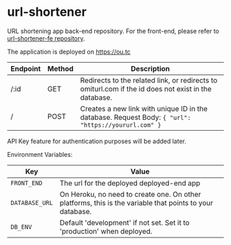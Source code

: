 # url-shortener

URL shortening app back-end repository. For the front-end, please refer to [url-shortener-fe repository](https://github.com/sametweb/url-shortener-fe).

The application is deployed on https://ou.tc

| Endpoint | Method | Description                                                                                          |
| -------- | ------ | ---------------------------------------------------------------------------------------------------- |
| /:id     | GET    | Redirects to the related link, or redirects to omiturl.com if the id does not exist in the database. |
| /        | POST   | Creates a new link with unique ID in the database. Request Body: `{ "url": "https://yoururl.com" }`  |

API Key feature for authentication purposes will be added later.

Environment Variables:

| Key            | Value                                                                                                    |
| -------------- | -------------------------------------------------------------------------------------------------------- |
| `FRONT_END`    | The url for the deployed deployed-end app                                                                |
| `DATABASE_URL` | On Heroku, no need to create one. On other platforms, this is the variable that points to your database. |
| `DB_ENV`       | Default 'development' if not set. Set it to 'production' when deployed.                                  |
